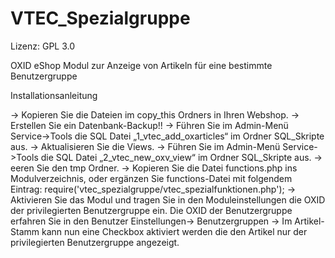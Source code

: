 VTEC_Spezialgruppe
==================

Lizenz: GPL 3.0

OXID eShop Modul zur Anzeige von Artikeln für eine bestimmte Benutzergruppe

Installationsanleitung

-> Kopieren Sie die Dateien im copy_this Ordners in Ihren Webshop.
-> Erstellen Sie ein Datenbank-Backup!!
-> Führen Sie im Admin-Menü Service->Tools die SQL Datei „1_vtec_add_oxarticles“ im Ordner SQL_Skripte aus.
-> Aktualisieren Sie die Views.
-> Führen Sie im Admin-Menü Service->Tools die SQL Datei „2_vtec_new_oxv_view“ im Ordner SQL_Skripte aus.
-> eeren Sie den tmp Ordner.
-> Kopieren Sie die Datei functions.php ins Modulverzeichnis, oder ergänzen Sie functions-Datei mit folgendem Eintrag: require('vtec_spezialgruppe/vtec_spezialfunktionen.php');
-> Aktivieren Sie das Modul und tragen Sie in den Moduleinstellungen die OXID der privilegierten Benutzergruppe ein. Die OXID der Benutzergruppe erfahren Sie in den Benutzer Einstellungen-> Benutzergruppen
-> Im Artikel-Stamm kann nun eine Checkbox aktiviert werden die den Artikel nur der privilegierten Benutzergruppe angezeigt.
